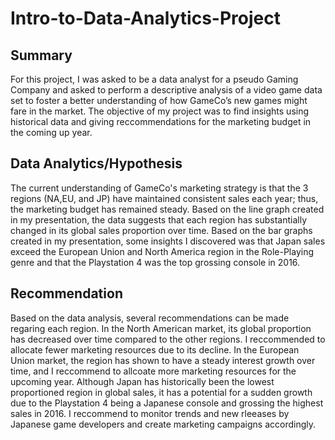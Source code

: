 # Intro-to-Data-Analytics-Project
## Summary
For this project, I was asked to be a data analyst for a pseudo Gaming Company and asked to perform a descriptive analysis of a video game data set to foster a better understanding of how GameCo’s new games might fare in the market. 
The objective of my project was to find insights using historical data and giving reccommendations for the marketing budget in the coming up year. 
## Data Analytics/Hypothesis
The current understanding of GameCo's marketing strategy is that the 3 regions (NA,EU, and JP) have maintained consistent sales each year; thus, the marketing budget has remained steady.
Based on the line graph created in my presentation, the data suggests that each region has substantially changed in its global sales proportion over time.
Based on the bar graphs created in my presentation, some insights I discovered was that Japan sales exceed the European Union and North America region in the Role-Playing genre and that the Playstation 4 was the top grossing console in 2016.
## Recommendation
Based on the data analysis, several recommendations can be made regaring each region. In the North American market, its global proportion has decreased over time compared to the other regions. I reccommended to allocate fewer marketing resources due to its decline.
In the European Union market, the region has shown to have a steady interest growth over time, and I reccommend to allcoate more marketing resources for the upcoming year. 
Although Japan has historically been the lowest proportioned region in global sales, it has a potential for a sudden growth due to the Playstation 4 being a Japanese console and grossing the highest sales in 2016. I reccommend to monitor trends and new rleeases by Japanese game developers and create marketing campaigns accordingly.
